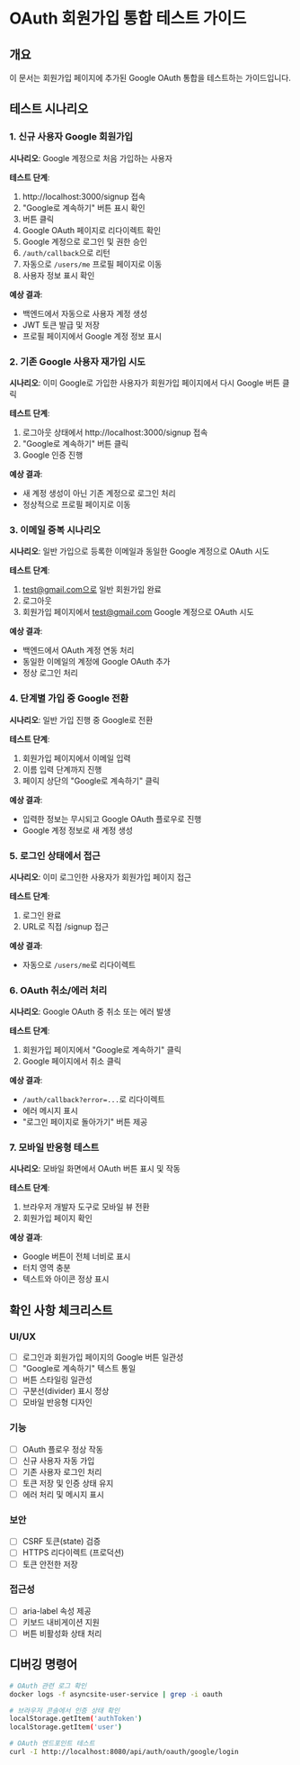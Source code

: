 # OAuth 회원가입 통합 테스트 가이드

## 개요
이 문서는 회원가입 페이지에 추가된 Google OAuth 통합을 테스트하는 가이드입니다.

## 테스트 시나리오

### 1. 신규 사용자 Google 회원가입
**시나리오**: Google 계정으로 처음 가입하는 사용자

**테스트 단계**:
1. http://localhost:3000/signup 접속
2. "Google로 계속하기" 버튼 표시 확인
3. 버튼 클릭
4. Google OAuth 페이지로 리다이렉트 확인
5. Google 계정으로 로그인 및 권한 승인
6. `/auth/callback`으로 리턴
7. 자동으로 `/users/me` 프로필 페이지로 이동
8. 사용자 정보 표시 확인

**예상 결과**:
- 백엔드에서 자동으로 사용자 계정 생성
- JWT 토큰 발급 및 저장
- 프로필 페이지에서 Google 계정 정보 표시

### 2. 기존 Google 사용자 재가입 시도
**시나리오**: 이미 Google로 가입한 사용자가 회원가입 페이지에서 다시 Google 버튼 클릭

**테스트 단계**:
1. 로그아웃 상태에서 http://localhost:3000/signup 접속
2. "Google로 계속하기" 버튼 클릭
3. Google 인증 진행

**예상 결과**:
- 새 계정 생성이 아닌 기존 계정으로 로그인 처리
- 정상적으로 프로필 페이지로 이동

### 3. 이메일 중복 시나리오
**시나리오**: 일반 가입으로 등록한 이메일과 동일한 Google 계정으로 OAuth 시도

**테스트 단계**:
1. test@gmail.com으로 일반 회원가입 완료
2. 로그아웃
3. 회원가입 페이지에서 test@gmail.com Google 계정으로 OAuth 시도

**예상 결과**:
- 백엔드에서 OAuth 계정 연동 처리
- 동일한 이메일의 계정에 Google OAuth 추가
- 정상 로그인 처리

### 4. 단계별 가입 중 Google 전환
**시나리오**: 일반 가입 진행 중 Google로 전환

**테스트 단계**:
1. 회원가입 페이지에서 이메일 입력
2. 이름 입력 단계까지 진행
3. 페이지 상단의 "Google로 계속하기" 클릭

**예상 결과**:
- 입력한 정보는 무시되고 Google OAuth 플로우로 진행
- Google 계정 정보로 새 계정 생성

### 5. 로그인 상태에서 접근
**시나리오**: 이미 로그인한 사용자가 회원가입 페이지 접근

**테스트 단계**:
1. 로그인 완료
2. URL로 직접 /signup 접근

**예상 결과**:
- 자동으로 `/users/me`로 리다이렉트

### 6. OAuth 취소/에러 처리
**시나리오**: Google OAuth 중 취소 또는 에러 발생

**테스트 단계**:
1. 회원가입 페이지에서 "Google로 계속하기" 클릭
2. Google 페이지에서 취소 클릭

**예상 결과**:
- `/auth/callback?error=...`로 리다이렉트
- 에러 메시지 표시
- "로그인 페이지로 돌아가기" 버튼 제공

### 7. 모바일 반응형 테스트
**시나리오**: 모바일 화면에서 OAuth 버튼 표시 및 작동

**테스트 단계**:
1. 브라우저 개발자 도구로 모바일 뷰 전환
2. 회원가입 페이지 확인

**예상 결과**:
- Google 버튼이 전체 너비로 표시
- 터치 영역 충분
- 텍스트와 아이콘 정상 표시

## 확인 사항 체크리스트

### UI/UX
- [ ] 로그인과 회원가입 페이지의 Google 버튼 일관성
- [ ] "Google로 계속하기" 텍스트 통일
- [ ] 버튼 스타일링 일관성
- [ ] 구분선(divider) 표시 정상
- [ ] 모바일 반응형 디자인

### 기능
- [ ] OAuth 플로우 정상 작동
- [ ] 신규 사용자 자동 가입
- [ ] 기존 사용자 로그인 처리
- [ ] 토큰 저장 및 인증 상태 유지
- [ ] 에러 처리 및 메시지 표시

### 보안
- [ ] CSRF 토큰(state) 검증
- [ ] HTTPS 리다이렉트 (프로덕션)
- [ ] 토큰 안전한 저장

### 접근성
- [ ] aria-label 속성 제공
- [ ] 키보드 내비게이션 지원
- [ ] 버튼 비활성화 상태 처리

## 디버깅 명령어

```bash
# OAuth 관련 로그 확인
docker logs -f asyncsite-user-service | grep -i oauth

# 브라우저 콘솔에서 인증 상태 확인
localStorage.getItem('authToken')
localStorage.getItem('user')

# OAuth 엔드포인트 테스트
curl -I http://localhost:8080/api/auth/oauth/google/login
```